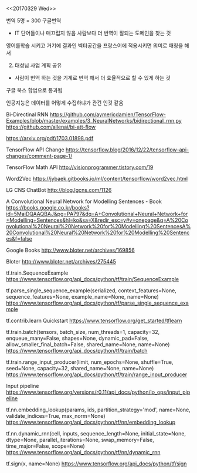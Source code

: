 <<20170329 Wed>>

번역
5명 = 300
구글번역
- IT 단어들이나 매끄럽지 않음
사람보다 더 번역이 잘되는 도메인을 찾는 것

영어를학습 시키고 거기에 결과인 벡터공간을
프랑스어에 적용시키면
의미로 매칭을 해서

2. 태성님 사업 계획 공유
- 사람이 번역 하는 것을 기계로 번역 해서 더 효율적으로 할 수 있게 하는 것

구글 북스 합법으로 통과됨

인공지능은 데이터를 어떻게 수집하냐가 관건 인것 같음

Bi-Directinal RNN
https://github.com/aymericdamien/TensorFlow-Examples/blob/master/examples/3_NeuralNetworks/bidirectional_rnn.py
https://github.com/allenai/bi-att-flow

https://arxiv.org/pdf/1703.01898.pdf

TensorFlow API Change
https://tensorflow.blog/2016/12/22/tensorflow-api-changes/comment-page-1/

TensorFlow Math API
http://visionprogrammer.tistory.com/19

Word2Vec
https://jybaek.gitbooks.io/ml/content/tensorflow/word2vec.html

LG CNS ChatBot
http://blog.lgcns.com/1126

A Convolutional Neural Network for Modelling Sentences - Book
https://books.google.co.kr/books?id=5MaiDQAAQBAJ&pg=PA797&dq=A+Convolutional+Neural+Network+for+Modelling+Sentences&hl=ko&sa=X&redir_esc=y#v=onepage&q=A%20Convolutional%20Neural%20Network%20for%20Modelling%20SentencesA%20Convolutional%20Neural%20Network%20for%20Modelling%20Sentences&f=false

Google Books
http://www.bloter.net/archives/169856

Bloter
http://www.bloter.net/archives/275445

tf.train.SequenceExample
https://www.tensorflow.org/api_docs/python/tf/train/SequenceExample

tf.parse_single_sequence_example(serialized, context_features=None, sequence_features=None, example_name=None, name=None)
https://www.tensorflow.org/api_docs/python/tf/parse_single_sequence_example

tf.contrib.learn Quickstart
https://www.tensorflow.org/get_started/tflearn

tf.train.batch(tensors, batch_size, num_threads=1, capacity=32, enqueue_many=False, shapes=None, dynamic_pad=False, allow_smaller_final_batch=False, shared_name=None, name=None)
https://www.tensorflow.org/api_docs/python/tf/train/batch

tf.train.range_input_producer(limit, num_epochs=None, shuffle=True, seed=None, capacity=32, shared_name=None, name=None)
https://www.tensorflow.org/api_docs/python/tf/train/range_input_producer

Input pipeline
https://www.tensorflow.org/versions/r0.11/api_docs/python/io_ops/input_pipeline

tf.nn.embedding_lookup(params, ids, partition_strategy='mod', name=None, validate_indices=True, max_norm=None)
https://www.tensorflow.org/api_docs/python/tf/nn/embedding_lookup

tf.nn.dynamic_rnn(cell, inputs, sequence_length=None, initial_state=None, dtype=None, parallel_iterations=None, swap_memory=False, time_major=False, scope=None)
https://www.tensorflow.org/api_docs/python/tf/nn/dynamic_rnn

tf.sign(x, name=None)
https://www.tensorflow.org/api_docs/python/tf/sign
